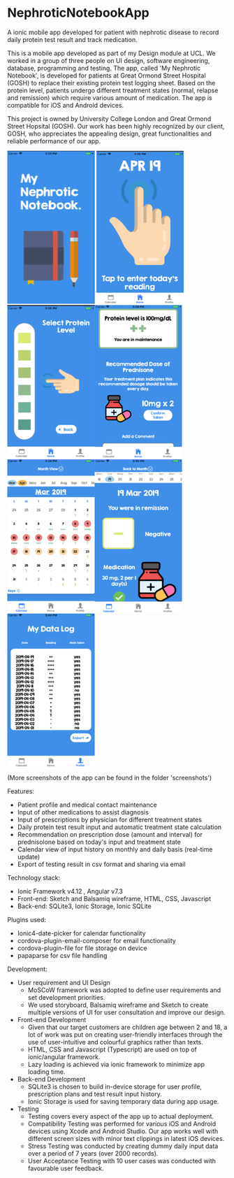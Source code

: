 # NephroticNotebookApp
A ionic mobile app developed for patient with nephrotic disease to record daily protein test result and track medication.

This is a mobile app developed as part of my Design module at UCL. We worked in a group of three people on UI design, software engineering, database, programming and testing. The app, called 'My Nephrotic Notebook', is developed for patients at Great Ormond Street Hospital (GOSH) to replace their existing protein test logging sheet. Based on the protein level, patients undergo different treatment states (normal, relapse and remission) which require various amount of medication. The app is compatible for iOS and Android devices.

This project is owned by University College London and Great Ormond Street Hopsital (GOSH). Our work has been highly recognized by our client, GOSH, who appreciates the appealing design, great functionalities and reliable performance of our app.

<div class="sceenshot">
<img src="https://github.com/annietsang23/NephroticNotebookApp/blob/master/screenshots/Picture1.png" width="200" height="350" title="Splash screen"> <img src="https://github.com/annietsang23/NephroticNotebookApp/blob/master/screenshots/Picture4.png" width="200" height="350" title="Homepage"><img src="https://github.com/annietsang23/NephroticNotebookApp/blob/master/screenshots/Picture5.png" width="200" height="350" title="Input reading"><img src="https://github.com/annietsang23/NephroticNotebookApp/blob/master/screenshots/Picture6.png" width="200" height="350" title="Prescription advice"><img src="https://github.com/annietsang23/NephroticNotebookApp/blob/master/screenshots/Picture7.png" width="200" height="350" title="Calendar view (monthly)"><img src="https://github.com/annietsang23/NephroticNotebookApp/blob/master/screenshots/Picture8.png" width="200" height="350" title="Calendar view (daily)"><img src="https://github.com/annietsang23/NephroticNotebookApp/blob/master/screenshots/Picture9.png" width="200" height="350" title="Export data">
</div>

(More screenshots of the app can be found in the folder 'screenshots')

Features:
- Patient profile and medical contact maintenance
- Input of other medications to assist diagnosis
- Input of prescriptions by physician for different treatment states
- Daily protein test result input and automatic treatment state calculation
- Recommendation on prescription dose (amount and interval) for prednisolone based on today's input and treatment state
- Calendar view of input history on monthly and daily basis (real-time update)
- Export of testing result in csv format and sharing via email

Technology stack:
- Ionic Framework v4.12 , Angular v7.3
- Front-end: Sketch and Balsamiq wireframe, HTML, CSS, Javascript
- Back-end: SQLite3, Ionic Storage, Ionic SQLite

Plugins used:
- Ionic4-date-picker for calendar functionality
- cordova-plugin-email-composer for email functionality
- cordova-plugin-file for file storage on device
- papaparse for csv file handling

Development:
- User requirement and UI Design
  - MoSCoW framework was adopted to define user requirements and set development priorities.
  - We used storyboard, Balsamiq wireframe and Sketch to create multiple versions of UI for user consultation and improve our     design. 
- Front-end Development
  - Given that our target customers are children age between 2 and 18, a lot of work was put on creating user-friendly           interfaces through the use of user-intuitive and colourful graphics rather than texts.
  - HTML, CSS and Javascript (Typescript) are used on top of ionic/angular framework.
  - Lazy loading is achieved via ionic framework to minimize app loading time.
- Back-end Development
  - SQLite3 is chosen to build in-device storage for user profile, prescription plans and test result input history.
  - Ionic Storage is used for saving temporary data during app usage.
- Testing
  - Testing covers every aspect of the app up to actual deployment.
  - Compatibility Testing was performed for various iOS and Android devices using Xcode and Android Studio. Our app works well with different screen sizes with minor text clippings in latest iOS devices.
  - Stress Testing was conducted by creating dummy daily input data over a period of 7 years (over 2000 records). 
  - User Acceptance Testing with 10 user cases was conducted with favourable user feedback.
